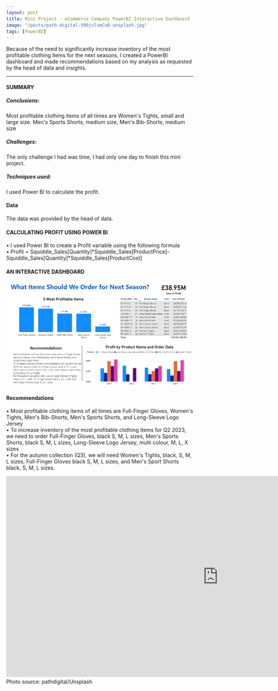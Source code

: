 ```yaml
---
layout: post
title: Mini Project - eCommerce Company PowerBI Interactive Dashboard 
image: "/posts/path-digital-tR0jvlsmCuQ-unsplash.jpg"
tags: [PowerBI]
---
```


Because of the need to significantly increase inventory of the most profitable clothing items for the next seasons, I created a PowerBI dashboard and made recommendations based on my analysis as requested by the head of data and insights.

---

#### SUMMARY
##### Conclusions: 
Most profitable clothing items of all times are Women's Tights, small and large size. Men's Sports Shorts, medium size, Men's Bib-Shorts, medium size
##### Challenges: 
The only challenge I had was time, I had only one day to finish this mini project.
##### Techniques used: 
I used Power BI to calculate the profit.
#### Data
The data was provided by the head of data.

#### CALCULATING PROFIT USING POWER BI
•	I used Power BI to create a Profit variable using the following formula \
•	Profit = Squiddle_Sales[Quantity]*Squiddle_Sales[ProductPrice]-Squiddle_Sales[Quantity]*Squiddle_Sales[ProductCost] 

#### AN INTERACTIVE DASHBOARD
![dashboard](/img/posts/dashboard2.png "dashboard") 

#### Recommendations
• Most profitable clothing items of all times are Full-Finger Gloves, Women's Tights, Men's Bib-Shorts, Men's Sports Shorts, and Long-Sleeve Logo Jersey\
• To increase inventory of the most profitable clothing items for Q2 2023, we need to order Full-Finger Gloves, black S, M, L sizes, Men's Sports Shorts, black S, M, L sizes, Long-Sleeve Logo Jersey, multi colour, M, L, X sizes\
• For the autumn collection (Q3), we will need Women's Tights, black, S, M, L sizes, Full-Finger Gloves black S, M, L sizes, and Men's Sport Shorts black, S, M, L sizes.

<iframe title="Dashboard day project" width="1140" height="541.25" src="https://app.powerbi.com/reportEmbed?reportId=67ccd2f0-b1b4-4995-afdb-9f1a65317abd&autoAuth=true&ctid=15830474-cef0-4326-88db-96e5ab019d8a" frameborder="0" allowFullScreen="true"></iframe>
Photo source: pathdigital/Unsplash



